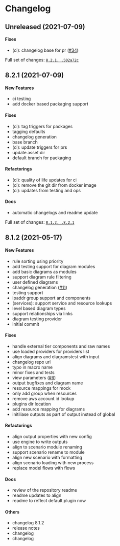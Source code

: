 # Changelog

## Unreleased (2021-07-09)

#### Fixes

* (ci): changelog base for pr ([#34](https://github.com/hamlet-io/engine-plugin-diagrams/issues/34))

Full set of changes: [`8.2.1...502a72c`](https://github.com/hamlet-io/engine-plugin-diagrams/compare/8.2.1...502a72c)

## 8.2.1 (2021-07-09)

#### New Features

* ci testing
* add docker based packaging support
#### Fixes

* (ci): tag triggers for packages
* tagging defaults
* changelog generation
* base branch
* (ci): update triggers for prs
* update asset dir
* default branch for packaging
#### Refactorings

* (ci): quality of life updates for ci
* (ci): remove the git dir from docker image
* (ci): updates from testing and ops
#### Docs

* automatic changelogs and readme update

Full set of changes: [`8.1.2...8.2.1`](https://github.com/hamlet-io/engine-plugin-diagrams/compare/8.1.2...8.2.1)

## 8.1.2 (2021-05-17)

#### New Features

* rule sorting using priority
* add testing support for diagram modules
* add basic diagrams as modules
* support diagram rule filtering
* user defined diagrams
* changelog generation ([#11](https://github.com/hamlet-io/engine-plugin-diagrams/issues/11))
* testing support
* ipaddr group support and components
* (services): support service and resource lookups
* level based diagram types
* support relationships via links
* diagram testing provider
* initial commit
#### Fixes

* handle external tier components and raw names
* use loaded providers for providers list
* align diagrams and diagramstest with input
* changelog repo url
* typo in macro name
* minor fixes and tests
* view parameters ([#6](https://github.com/hamlet-io/engine-plugin-diagrams/issues/6))
* output bugfixes and diagram name
* resource mappings for mock
* only add group when resources
* remove aws account id lookup
* plugins dir location
* add resource mapping for diagrams
* initiliase outputs as part of output instead of global
#### Refactorings

* align output properties with new config
* use engine to write outputs
* align to scenario module renaming
* support scenario rename to module
* align new scenario with formatting
* align scenario loading with new process
* replace model flows with flows
#### Docs

* review of the repository readme
* readme updates to align
* readme to reflect default plugin now
#### Others

* changelog 8.1.2
* release notes
* changelog
* changelog
